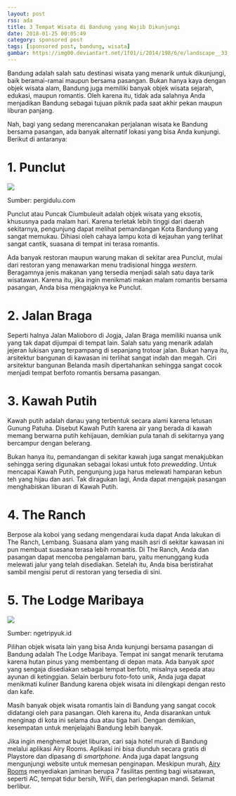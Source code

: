 ```yaml
---
layout: post
rss: ada
title: 3 Tempat Wisata di Bandung yang Wajib Dikunjungi
date: 2018-01-25 00:05:49
category: sponsored post
tags: [sponsored post, bandung, wisata]
gambar: https://img00.deviantart.net/1f01/i/2014/198/6/e/landscape__33_by_sylar113-d7r3084.jpg
---
```


Bandung adalah salah satu destinasi wisata yang menarik untuk dikunjungi, baik beramai-ramai maupun bersama pasangan. Bukan hanya kaya dengan objek wisata alam, Bandung juga memiliki banyak objek wisata sejarah, edukasi, maupun romantis. Oleh karena itu, tidak ada salahnya Anda menjadikan Bandung sebagai tujuan piknik pada saat akhir pekan maupun liburan panjang.

Nah, bagi yang sedang merencanakan perjalanan wisata ke Bandung bersama pasangan, ada banyak alternatif lokasi yang bisa Anda kunjungi. Berikut di antaranya:

# 1. Punclut

![](https://s25.postimg.org/dk6m9fbof/Picture1.png)

Sumber: pergidulu.com

Punclut atau Puncak Ciumbuleuit adalah objek wisata yang eksotis, khususnya pada malam hari. Karena terletak lebih tinggi dari daerah sekitarnya, pengunjung dapat melihat pemandangan Kota Bandung yang sangat memukau. Dihiasi oleh cahaya lampu kota di kejauhan yang terlihat sangat cantik, suasana di tempat ini terasa romantis. 

Ada banyak restoran maupun warung makan di sekitar area Punclut, mulai dari restoran yang menawarkan menu tradisional hingga _western_. Beragamnya jenis makanan yang tersedia menjadi salah satu daya tarik wisatawan. Karena itu, jika ingin menikmati makan malam romantis bersama pasangan, Anda bisa mengajaknya ke Punclut.

# 2. Jalan Braga

Seperti halnya Jalan Malioboro di Jogja, Jalan Braga memiliki nuansa unik yang tak dapat dijumpai di tempat lain. Salah satu yang menarik adalah jejeran lukisan yang terpampang di sepanjang trotoar jalan. Bukan hanya itu, arsitektur bangunan di kawasan ini terlihat sangat indah dan megah. Ciri arsitektur bangunan Belanda masih dipertahankan sehingga sangat cocok menjadi tempat berfoto romantis bersama pasangan.

# 3. Kawah Putih

Kawah putih adalah danau yang terbentuk secara alami karena letusan Gunung Patuha. Disebut Kawah Putih karena air yang berada di kawah memang berwarna putih kehijauan, demikian pula tanah di sekitarnya yang bercampur dengan belerang. 

Bukan hanya itu, pemandangan di sekitar kawah juga sangat menakjubkan sehingga sering digunakan sebagai lokasi untuk foto _prewedding_. Untuk mencapai Kawah Putih, pengunjung juga harus melewati hamparan kebun teh yang hijau dan asri. Tak diragukan lagi, Anda dapat mengajak pasangan menghabiskan liburan di Kawah Putih.

# 4. The Ranch

Berpose ala koboi yang sedang mengendarai kuda dapat Anda lakukan di The Ranch, Lembang. Suasana alam yang masih asri di sekitar kawasan ini pun membuat suasana terasa lebih romantis. Di The Ranch, Anda dan pasangan dapat mencoba pengalaman baru, yaitu menunggang kuda melewati jalur yang telah disediakan. Setelah itu, Anda bisa beristirahat sambil mengisi perut di restoran yang tersedia di sini.

# 5. The Lodge Maribaya

![](https://s25.postimg.org/j8cx0c367/Picture2.png)

Sumber: ngetripyuk.id

Pilihan objek wisata lain yang bisa Anda kunjungi bersama pasangan di Bandung adalah The Lodge Maribaya. Tempat ini sangat menarik terutama karena hutan pinus yang membentang di depan mata. Ada banyak _spot_ yang sengaja disediakan sebagai tempat berfoto, misalnya sepeda atau ayunan di ketinggian. Selain berburu foto-foto unik, Anda juga dapat menikmati kuliner Bandung karena objek wisata ini dilengkapi dengan resto dan kafe. 

Masih banyak objek wisata romantis lain di Bandung yang sangat cocok didatangi oleh para pasangan. Oleh karena itu, Anda disarankan untuk menginap di kota ini selama dua atau tiga hari. Dengan demikian, kesempatan untuk menjelajahi Bandung lebih banyak.

Jika ingin menghemat bujet liburan, cari saja hotel murah di Bandung melalui aplikasi Airy Rooms. Aplikasi ini bisa diunduh secara gratis di Playstore dan dipasang di _smartphone_. Anda juga dapat langsung mengunjungi website untuk memesan penginapan. Meskipun murah, [Airy Rooms](https://www.airyrooms.com/booking-hotel-di-bandung) menyediakan jaminan berupa 7 fasilitas penting bagi wisatawan, seperti AC, tempat tidur bersih, WiFi, dan perlengkapan mandi. Selamat berlibur.